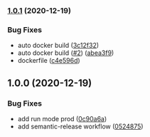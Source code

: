### [1.0.1](https://github.com/VivumLab/docker-docusaurus/compare/v1.0.0...v1.0.1) (2020-12-19)


### Bug Fixes

* auto docker build ([3c12f32](https://github.com/VivumLab/docker-docusaurus/commit/3c12f326b159706ca860519b10ebed8e28e80adc))
* auto docker build ([#2](https://github.com/VivumLab/docker-docusaurus/issues/2)) ([abea3f9](https://github.com/VivumLab/docker-docusaurus/commit/abea3f97a942fc2aae558f12ba2b3b6aff70c9ae))
* dockerfile ([c4e596d](https://github.com/VivumLab/docker-docusaurus/commit/c4e596d31d23cb75b4af6c262f82e03c87933d27))

## 1.0.0 (2020-12-19)


### Bug Fixes

* add run mode prod ([0c90a6a](https://github.com/VivumLab/docker-docusaurus/commit/0c90a6aeb2ab5578714b46160fe05dbb9aa085b5))
* add semantic-release workflow ([0524875](https://github.com/VivumLab/docker-docusaurus/commit/0524875f7630ce780931b66d0c56687ac01b80a1))
